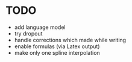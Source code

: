 # TODO

 * add language model
 * try dropout
 * handle corrections which made while writing
 * enable formulas (via Latex output)
 * make only one spline interpolation
